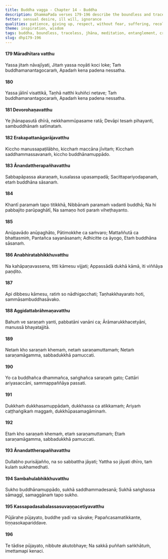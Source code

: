 ```yaml
---
title: Buddha vagga - Chapter 14 - Buddha
description: DhammaPada verses 179-196 describe the boundless and traceless nature of the Buddha, the teachings of all the Buddhas, rarity of a human birth, rarity of the arising of a Buddha, what is a safe refuge that leads to release from suffering, and the merit gained by ones who honor the Buddhas or their disciples.
fetter: sensual desire, ill will, ignorance
qualities: patience, giving up, respect, without fear, suffering, recollection of the Buddha
theme: inspiration, wisdom
tags: buddha, boundless, traceless, jhāna, meditation, entanglement, craving, jhāna, renunciation, tranquility, peace, sensual desire, human birth, mortal, dhamma, injury, harm, wholesome, purification, hindrances, endurance, patience, Nibbāna, ascetic, slander, restraint, moderation, seclusion, higher mind, sensual pleasure, delight, refuge, buddha, saṅgha, community, four noble truths, noble eightfold path, suffering, cessation, ending, mental proliferation, defilements, merit, spiritual practice, harmony
slug: dhp179-196
---
```


#### 179 Māradhītara vatthu

Yassa jitaṁ nāvajīyati,
Jitaṁ yassa noyāti koci loke;
Taṁ buddhamanantagocaraṁ,
Apadaṁ kena padena nessatha.

#### 180

Yassa jālinī visattikā,
Taṇhā natthi kuhiñci netave;
Taṁ buddhamanantagocaraṁ,
Apadaṁ kena padena nessatha.

#### 181 Devorohaṇavatthu

Ye jhānapasutā dhīrā,
nekkhammūpasame ratā;
Devāpi tesaṁ pihayanti,
sambuddhānaṁ satīmataṁ.

#### 182 Erakapattanāgarājavatthu

Kiccho manussapaṭilābho,
kicchaṁ maccāna jīvitaṁ;
Kicchaṁ saddhammassavanaṁ,
kiccho buddhānamuppādo.

#### 183 Ānandattherapañhavatthu

Sabbapāpassa akaraṇaṁ,
kusalassa upasampadā;
Sacittapariyodapanaṁ,
etaṁ buddhāna sāsanaṁ.

#### 184

Khantī paramaṁ tapo titikkhā,
Nibbānaṁ paramaṁ vadanti buddhā;
Na hi pabbajito parūpaghātī,
Na samaṇo hoti paraṁ viheṭhayanto.

#### 185

Anūpavādo anūpaghāto,
Pātimokkhe ca saṁvaro;
Mattaññutā ca bhattasmiṁ,
Pantañca sayanāsanaṁ;
Adhicitte ca āyogo,
Etaṁ buddhāna sāsanaṁ.

#### 186 Anabhiratabhikkhuvatthu

Na kahāpaṇavassena,
titti kāmesu vijjati;
Appassādā dukhā kāmā,
iti viññāya paṇḍito.

#### 187

Api dibbesu kāmesu,
ratiṁ so nādhigacchati;
Taṇhakkhayarato hoti,
sammāsambuddhasāvako.

#### 188 Aggidattabrāhmaṇavatthu

Bahuṁ ve saraṇaṁ yanti,
pabbatāni vanāni ca;
Ārāmarukkhacetyāni,
manussā bhayatajjitā.

#### 189

Netaṁ kho saraṇaṁ khemaṁ,
netaṁ saraṇamuttamaṁ;
Netaṁ saraṇamāgamma,
sabbadukkhā pamuccati.

#### 190

Yo ca buddhañca dhammañca,
saṅghañca saraṇaṁ gato;
Cattāri ariyasaccāni,
sammappaññāya passati.

#### 191

Dukkhaṁ dukkhasamuppādaṁ,
dukkhassa ca atikkamaṁ;
Ariyaṁ caṭṭhaṅgikaṁ maggaṁ,
dukkhūpasamagāminaṁ.

#### 192

Etaṁ kho saraṇaṁ khemaṁ,
etaṁ saraṇamuttamaṁ;
Etaṁ saraṇamāgamma,
sabbadukkhā pamuccati.

#### 193 Ānandattherapañhavatthu

Dullabho purisājañño,
na so sabbattha jāyati;
Yattha so jāyati dhīro,
taṁ kulaṁ sukhamedhati.

#### 194 Sambahulabhikkhuvatthu

Sukho buddhānamuppādo,
sukhā saddhammadesanā;
Sukhā saṅghassa sāmaggī,
samaggānaṁ tapo sukho.

#### 195 Kassapadasabalassasuvaṇṇacetiyavatthu

Pūjārahe pūjayato,
buddhe yadi va sāvake;
Papañcasamatikkante,
tiṇṇasokapariddave.

#### 196

Te tādise pūjayato,
nibbute akutobhaye;
Na sakkā puññaṁ saṅkhātuṁ,
imettamapi kenaci.
